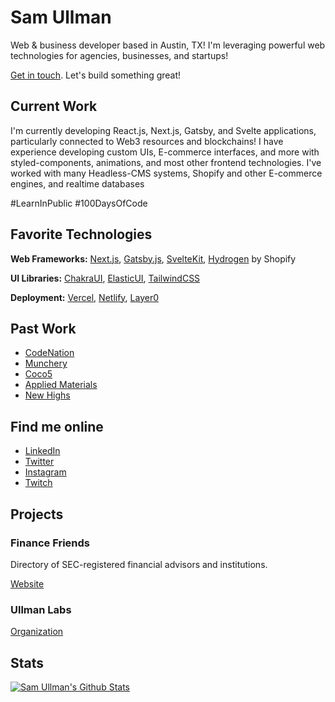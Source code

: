 # Sam Ullman
Web & business developer based in Austin, TX!  I'm leveraging powerful web technologies for agencies, businesses, and startups!

[Get in touch](mailto:samullman@gmail.com).  Let's build something great! 

## Current Work
I'm currently developing React.js, Next.js, Gatsby, and Svelte applications, particularly connected to Web3 resources and blockchains! I have experience developing custom UIs, E-commerce interfaces, and more with styled-components, animations, and most other frontend technologies. I've worked with many Headless-CMS systems, Shopify and other E-commerce engines, and realtime databases

#LearnInPublic #100DaysOfCode

## Favorite Technologies

**Web Frameworks:** [Next.js](https://codenation.org/), [Gatsby.js](https://www.munchery.com/), [SvelteKit](https://coco5.com/),
[Hydrogen](https://hydrogen.shopify.dev/) by Shopify

**UI Libraries:** [ChakraUI](https://chakra-ui.com/), [ElasticUI](https://elastic.github.io/eui/#/), [TailwindCSS](https://tailwindcss.com/)

**Deployment:** [Vercel](https://vercel.com/), [Netlify](https://netlify.com/), [Layer0](https://layer0.co/)

## Past Work
* [CodeNation](https://codenation.org/)
* [Munchery](https://www.munchery.com/)
* [Coco5](https://coco5.com/)
* [Applied Materials](https://www.appliedmaterials.com/interactive-proxy/)
* [New Highs](https://1906newhighs.com/)

## Find me online
* [LinkedIn](https://www.linkedin.com/in/samullman/)
* [Twitter](https://twitter.com/samullman)
* [Instagram](https://instagram.com/jolly.jitsu)
* [Twitch](https://twitch.tv/samullman)


## Projects

### Finance Friends
Directory of SEC-registered financial advisors and institutions. 

[Website](https://financefriends.org/)

### Ullman Labs
[Organization](https://github.com/ullman-labs/)

<!-- ### Galleria
An Instagram-like app owning and displaying your art.

[Website](https://galleria-kappa.vercel.app) | [Repo](https://github.com/samullman/galleria)
 -->

<!-- 
Eternal Camping
Low-budget, high-culture living for all humans. 

Codeskewl
0-60pm programming modules. 


### Weebly
Open-source, modular, self-assembled vehicles. 

[Website](https://weebly.vercel.app) | [Repo](https://github.com/samullman/weebly)



### Pot Land
Dispensaries directory with a dose of art & culture. 

[Website](https://pot.land) | [Repo](https://github.com/samullman/potland)


### Gentle Man
Finding work, family, and love for all. 

[Website](https://gentle-man.xyz) | [Repo](https://github.com/samullman/gentleman)

 -->


## Stats

[![Sam Ullman's Github Stats](https://github-readme-stats.vercel.app/api?username=samullman)](https://github.com/samullman)


<!--
**samullman/samullman** is a ✨ _special_ ✨ repository because its `README.md` (this file) appears on your GitHub profile.

Here are some ideas to get you started:

- 🔭 I’m currently working on ...
- 🌱 I’m currently learning ...
- 👯 I’m looking to collaborate on ...
- 🤔 I’m looking for help with ...
- 💬 Ask me about ...
- 📫 How to reach me: ...
- 😄 Pronouns: ...
- ⚡ Fun fact: ...
-->
